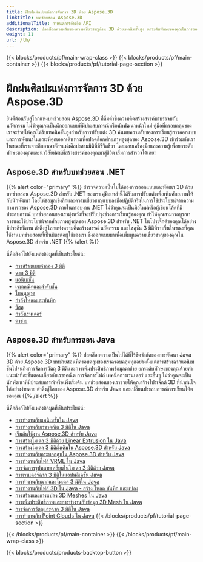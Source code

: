 ```yaml
---
title: ฝึกฝนศิลปะแห่งการจัดการ 3D ด้วย Aspose.3D
linktitle: บทช่วยสอน Aspose.3D
additionalTitle: กำหนดการอ้างอิง API
description: ปลดล็อกความลับของความเชี่ยวชาญด้าน 3D ด้วยเทคนิคขั้นสูง ยกระดับทักษะของคุณในการออกแบบและพัฒนาด้วยคำแนะนำที่ครอบคลุมของเราเพื่อปลดปล่อยความคิดสร้างสรรค์ 3D
weight: 11
url: /th/
---
```


{{< blocks/products/pf/main-wrap-class >}}
{{< blocks/products/pf/main-container >}}
{{< blocks/products/pf/tutorial-page-section >}}

# ฝึกฝนศิลปะแห่งการจัดการ 3D ด้วย Aspose.3D


ยินดีต้อนรับสู่โลกแห่งบทช่วยสอน Aspose.3D ที่ดื่มด่ำซึ่งความคิดสร้างสรรค์มาบรรจบกับนวัตกรรม ไม่ว่าคุณจะเป็นนักออกแบบที่มีประสบการณ์หรือนักพัฒนาหน้าใหม่ คู่มือที่ครอบคลุมของเราจะช่วยให้คุณได้รับเทคนิคขั้นสูงสำหรับการปรับแต่ง 3D ค้นพบความลับของการเรียนรู้การออกแบบและการพัฒนาในขณะที่คุณออกเดินทางเพื่อปลดล็อกศักยภาพสูงสุดของ Aspose.3D เข้าร่วมกับเราในขณะที่เราเจาะลึกอาณาจักรแห่งศิลปะสามมิติที่มีชีวิตชีวา โดยมอบเครื่องมือและความรู้เพื่อยกระดับทักษะของคุณและนำวิสัยทัศน์ที่สร้างสรรค์ของคุณมาสู่ชีวิต เริ่มการสำรวจได้เลย!

## Aspose.3D สำหรับบทช่วยสอน .NET
{{% alert color="primary" %}}
สำรวจความเป็นไปได้ของการออกแบบและพัฒนา 3D ด้วยบทช่วยสอน Aspose.3D สำหรับ .NET ของเรา คู่มือเหล่านี้ได้รับการปรับแต่งเพื่อเพิ่มศักยภาพให้กับนักพัฒนา โดยให้ข้อมูลเชิงลึกและความเชี่ยวชาญแบบลงมือปฏิบัติจริงในการใช้ประโยชน์จากความสามารถของ Aspose.3D ภายในกรอบงาน .NET ไม่ว่าคุณจะเป็นมือใหม่หรือผู้เขียนโค้ดที่มีประสบการณ์ บทช่วยสอนของเรามุ่งหวังที่จะปรับปรุงช่วงการเรียนรู้ของคุณ ทำให้คุณสามารถบูรณาการและใช้ประโยชน์จากศักยภาพสูงสุดของ Aspose.3D สำหรับ .NET ในโปรเจ็กต์ของคุณได้อย่างมีประสิทธิภาพ ดำดิ่งสู่โลกแห่งความคิดสร้างสรรค์ นวัตกรรม และโซลูชัน 3 มิติที่ราบรื่นในขณะที่คุณใช้งานบทช่วยสอนที่เป็นมิตรต่อผู้ใช้ของเรา ซึ่งออกแบบมาเพื่อเพิ่มพูนความเชี่ยวชาญของคุณใน Aspose.3D สำหรับ .NET
{{% /alert %}}

นี่คือลิงก์ไปยังแหล่งข้อมูลที่เป็นประโยชน์:
 
- [การสร้างแบบจำลอง 3 มิติ](./net/3d-modeling/)
- [ฉาก 3 มิติ](./net/3d-scene/)
- [แอนิเมชั่น](./net/animation/)
- [เรขาคณิตและลำดับชั้น](./net/geometry-and-hierarchy/)
- [ใบอนุญาต](./net/license/)
- [กำลังโหลดและบันทึก](./net/loading-and-saving/)
- [วัสดุ](./net/materials/)
- [กำลังเรนเดอร์](./net/rendering/)
- [ตาข่าย](./net/meshes/)

## Aspose.3D สำหรับการสอน Java
{{% alert color="primary" %}}
ปลดล็อกความเป็นไปได้ที่ไร้ขีดจำกัดของการพัฒนา Java 3D ด้วย Aspose.3D บทช่วยสอนที่ครอบคลุมของเราครอบคลุมทุกอย่างตั้งแต่การสร้างฉากแอนิเมชั่นไปจนถึงการจัดการวัตถุ 3 มิติและการเพิ่มประสิทธิภาพข้อมูลตาข่าย ยกระดับทักษะของคุณด้วยคำแนะนำทีละขั้นตอนเกี่ยวกับเรขาคณิต การจัดการไฟล์ เทคนิคการเรนเดอร์ และอื่นๆ ไม่ว่าคุณจะเป็นนักพัฒนาที่มีประสบการณ์หรือเพิ่งเริ่มต้น บทช่วยสอนของเราช่วยให้คุณสร้างโปรเจ็กต์ 3D ที่น่าสนใจได้อย่างง่ายดาย ดำดิ่งสู่โลกของ Aspose.3D สำหรับ Java และเปลี่ยนประสบการณ์การเขียนโค้ดของคุณ
{{% /alert %}}

นี่คือลิงก์ไปยังแหล่งข้อมูลที่เป็นประโยชน์:

- [การทำงานกับแอนิเมชั่นใน Java](./java/animations/)
- [การทำงานกับเรขาคณิต 3 มิติใน Java](./java/geometry/)
- [เริ่มต้นใช้งาน Aspose.3D สำหรับ Java](./java/licensing/)
- [การสร้างโมเดล 3 มิติด้วย Linear Extrusion ใน Java](./java/linear-extrusion/)
- [การสร้างโมเดล 3 มิติดั้งเดิมใน Aspose.3D สำหรับ Java](./java/primitive-3d-models/)
- [การทำงานกับกระบอกสูบใน Aspose.3D สำหรับ Java](./java/cylinders/)
- [การทำงานกับไฟล์ VRML ใน Java](./java/vrml-files/)
- [การจัดการรูปหลายเหลี่ยมในโมเดล 3 มิติด้วย Java](./java/polygon/)
- [การเรนเดอร์ฉาก 3 มิติในแอปพลิเคชัน Java](./java/rendering-3d-scenes/)
- [การทำงานกับฉากและโมเดล 3 มิติใน Java](./java/3d-scenes-and-models/)
- [การทำงานกับไฟล์ 3D ใน Java - สร้าง โหลด บันทึก และแปลง](./java/load-and-save/)
- [การสร้างและการแปลง 3D Meshes ใน Java](./java/transforming-3d-meshes/)
- [การเพิ่มประสิทธิภาพและการทำงานกับข้อมูล 3D Mesh ใน Java](./java/3d-mesh-data/)
- [การจัดการวัตถุและฉาก 3 มิติใน Java](./java/3d-objects-and-scenes/)
- [การทำงานกับ Point Clouds ใน Java](./java/point-clouds/)
{{< /blocks/products/pf/tutorial-page-section >}}

{{< /blocks/products/pf/main-container >}}
{{< /blocks/products/pf/main-wrap-class >}}

{{< blocks/products/products-backtop-button >}}
